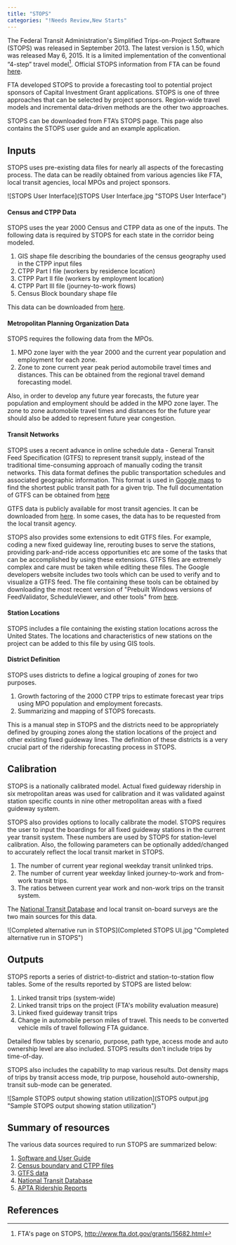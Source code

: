 ```yaml
---
title: "STOPS"
categories: "!Needs Review,New Starts"
---
```


The Federal Transit Administration's Simplified Trips-on-Project Software (STOPS) was released in September 2013. The latest version is 1.50, which was released May 6, 2015. It is a limited implementation of the conventional “4-step” travel model[^1]. Official STOPS information from FTA can be found [here](http://www.fta.dot.gov/grants/15682.html).

FTA developed STOPS to provide a forecasting tool to potential project sponsors of Capital Investment Grant applications. STOPS is one of three approaches that can be selected by project sponsors. Region-wide travel models and incremental data-driven methods are the other two approaches.

STOPS can be downloaded from FTA’s STOPS page. This page also contains the STOPS user guide and an example application.

Inputs
------

STOPS uses pre-existing data files for nearly all aspects of the forecasting process. The data can be readily obtained from various agencies like FTA, local transit agencies, local MPOs and project sponsors.

![STOPS User Interface](STOPS User Interface.jpg "STOPS User Interface")

#### Census and CTPP Data

STOPS uses the year 2000 Census and CTPP data as one of the inputs. The following data is required by STOPS for each state in the corridor being modeled.

1.  GIS shape file describing the boundaries of the census geography used in the CTPP input files
2.  CTPP Part I file (workers by residence location)
3.  CTPP Part II file (workers by employment location)
4.  CTPP Part III file (journey-to-work flows)
5.  Census Block boundary shape file

This data can be downloaded from [here](http://www.fta.dot.gov/grants/15682_15621.html).

#### Metropolitan Planning Organization Data

STOPS requires the following data from the MPOs.

1.  MPO zone layer with the year 2000 and the current year population and employment for each zone.
2.  Zone to zone current year peak period automobile travel times and distances. This can be obtained from the regional travel demand forecasting model.

Also, in order to develop any future year forecasts, the future year population and employment should be added in the MPO zone layer. The zone to zone automobile travel times and distances for the future year should also be added to represent future year congestion.

#### Transit Networks

STOPS uses a recent advance in online schedule data - General Transit Feed Specification (GTFS) to represent transit supply, instead of the traditional time-consuming approach of manually coding the transit networks. This data format defines the public transportation schedules and associated geographic information. This format is used in [Google maps](https://maps.google.com/) to find the shortest public transit path for a given trip. The full documentation of GTFS can be obtained from [here](https://developers.google.com/transit/gtfs/reference)

GTFS data is publicly available for most transit agencies. It can be downloaded from [here](http://code.google.com/p/googletransitdatafeed/wiki/PublicFeeds). In some cases, the data has to be requested from the local transit agency.

STOPS also provides some extensions to edit GTFS files. For example, coding a new fixed guideway line, rerouting buses to serve the stations, providing park-and-ride access opportunities etc are some of the tasks that can be accomplished by using these extensions. GTFS files are extremely complex and care must be taken while editing these files. The Google developers website includes two tools which can be used to verify and to visualize a GTFS feed. The file containing these tools can be obtained by downloading the most recent version of "Prebuilt Windows versions of FeedValidator, ScheduleViewer, and other tools" from [here](http://code.google.com/p/googletransitdatafeed/downloads/list).

#### Station Locations

STOPS includes a file containing the existing station locations across the United States. The locations and characteristics of new stations on the project can be added to this file by using GIS tools.

#### District Definition

STOPS uses districts to define a logical grouping of zones for two purposes.

1.  Growth factoring of the 2000 CTPP trips to estimate forecast year trips using MPO population and employment forecasts.
2.  Summarizing and mapping of STOPS forecasts.

This is a manual step in STOPS and the districts need to be appropriately defined by grouping zones along the station locations of the project and other existing fixed guideway lines. The definition of these districts is a very crucial part of the ridership forecasting process in STOPS.

Calibration
-----------

STOPS is a nationally calibrated model. Actual fixed guideway ridership in six metropolitan areas was used for calibration and it was validated against station specific counts in nine other metropolitan areas with a fixed guideway system.

STOPS also provides options to locally calibrate the model. STOPS requires the user to input the boardings for all fixed guideway stations in the current year transit system. These numbers are used by STOPS for station-level calibration. Also, the following parameters can be optionally added/changed to accurately reflect the local transit market in STOPS.

1.  The number of current year regional weekday transit unlinked trips.
2.  The number of current year weekday linked journey-to-work and from-work transit trips.
3.  The ratios between current year work and non-work trips on the transit system.

The [National Transit Database](http://www.ntdprogram.gov/ntdprogram/) and local transit on-board surveys are the two main sources for this data.

![Completed alternative run in STOPS](Completed STOPS UI.jpg "Completed alternative run in STOPS")

Outputs
-------

STOPS reports a series of district-to-district and station-to-station flow tables. Some of the results reported by STOPS are listed below:

1.  Linked transit trips (system-wide)
2.  Linked transit trips on the project (FTA's mobility evaluation measure)
3.  Linked fixed guideway transit trips
4.  Change in automobile person miles of travel. This needs to be converted vehicle mils of travel following FTA guidance.

Detailed flow tables by scenario, purpose, path type, access mode and auto ownership level are also included. STOPS results don't include trips by time-of-day.

STOPS also includes the capability to map various results. Dot density maps of trips by transit access mode, trip purpose, household auto-ownership, transit sub-mode can be generated.

![Sample STOPS output showing station utilization](STOPS output.jpg "Sample STOPS output showing station utilization")

Summary of resources
--------------------

The various data sources required to run STOPS are summarized below:

1.  [Software and User Guide](http://www.fta.dot.gov/grants/15682_15620.html)
2.  [Census boundary and CTPP files](http://www.fta.dot.gov/grants/15682_15621.html)
3.  [GTFS data](http://code.google.com/p/googletransitdatafeed/wiki/PublicFeeds)
4.  [National Transit Database](http://www.ntdprogram.gov/ntdprogram/)
5.  [APTA Ridership Reports](http://www.apta.com/resources/statistics/Pages/RidershipArchives.aspx)

References
----------

[^1]: FTA's page on STOPS, <http://www.fta.dot.gov/grants/15682.html>

